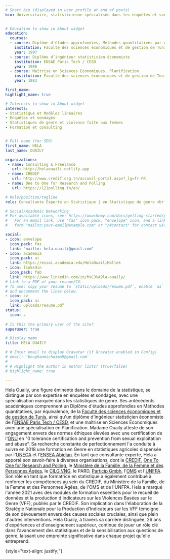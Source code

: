 ```yaml
---
# Short bio (displayed in user profile at end of posts)
bio: Universitaire, statisticienne spécialisée dans les enquêtes et sondages et dans le genre et la violence faite aux femmes, consultante et formatrice en statistique.

  
# Education to show in About widget
education:
  courses:
  - course: Diplôme d'études approfondies, Méthodes quantitatives par équivalence
    institution: Faculté des sciences économiques et de gestion de Tunis
    year: 1997
  - course: Diplôme d’ingénieur statisticien économiste 
    institution: ENSAE Paris Tech / CESD
    year: 1986
  - course: Maîtrise en Sciences Economiques, Planification
    institution: Faculté des sciences économiques et de gestion de Tunis
    year: 1983

first_name: 
highlight_name: true

# Interests to show in About widget
interests:
- Statistique et Modèles linéaires
- Enquêtes et sondages 
- Statistiques de genre et violence faite aux femmes
- Formation et consulting


# Full name (for SEO)
first_name: HELA
last_name: OUAILY

organizations:
 - name: Consulting & Freelance
   url: http://helaouaili.netlify.app
 - name: CREDIF
   url: http://www.credif.org.tn/accueil-portal.aspx?_lg=fr-FR
 - name: One to One for Research and Polling
   url: https://121polling.tn/en/

# Role/position/tagline
role: Consultante Experte en Statistique | en Statistique de genre <br /> Statisticienne spécialisée dans les enquêtes et sondages | Universitaire | Ingénieure statisticienne économiste <br />France, Tunisie

# Social/Academic Networking
# For available icons, see: https://wowchemy.com/docs/getting-started/page-builder/#icons
#   For an email link, use "fas" icon pack, "envelope" icon, and a link in the
#   form "mailto:your-email@example.com" or "/#contact" for contact widget.

social:
- icon: envelope
  icon_pack: fas
  link: "mailto: hela.ouaili@gmail.com"
- icon: academia
  icon_pack: ai
  link: https://essai.academia.edu/HelaOuailiMallek
- icon: linkedin
  icon_pack: fab
  link: https://www.linkedin.com/in/h%C3%A9la-ouaily/
# Link to a PDF of your resume/CV.
# To use: copy your resume to `static/uploads/resume.pdf`, enable `ai` icons in `params.yaml`,
# and uncomment the lines below.
- icon: cv
  icon_pack: ai
  link: uploads/resume.pdf
status:
  icon: ☕️
  
# Is this the primary user of the site?
superuser: true

# Display name
title: HELA OUAILY

# # Enter email to display Gravatar (if Gravatar enabled in Config)
# email: 'boughanmichaima9@gmail.com'
# 
# # Highlight the author in author lists? (true/false)
# highlight_name: true

---
```


Hela Ouaily, une figure éminente dans le domaine de la statistique, se distingue par son expertise en enquêtes et sondages, avec une spécialisation marquée dans les statistiques de genre. Ses antécédents académiques comprennent un Diplôme d'études approfondies en Méthodes quantitatives, par équivalence, de la [Faculté des sciences économiques et de gestion de Tunis](https://fsegt.rnu.tn/), ainsi qu'un diplôme d'ingénieur statisticien économiste de l'[ENSAE Paris Tech / CESD](https://www.ensae.fr/), et une maîtrise en Sciences Économiques avec une spécialisation en Planification.
Madame Ouaily atteste de son engagement envers des normes éthiques élevées avec une certification de l'[ONU](https://www.un.org/fr/) en "0 tolerance certification and prevention from sexual exploitation and abuse". Sa recherche constante de perfectionnement l'a conduite à suivre en 2018 une formation en Genre en statistiques agricoles dispensée par l'[UNECA](https://www.uneca.fr/) et l'[ENSEA Abidjan](https://ensea.ed.ci/).
En tant que consultante experte, Hela a apporté son savoir-faire à diverses organisations, dont le [CREDIF](http://www.credif.org.tn/accueil-portal.aspx?_lg=fr-FR), [One To One for Research and Polling](https://121polling.tn/en/), le [Ministère de la Famille, de la Femme et des Personnes Âgées](http://www.femmes.gov.tn/fr/), le [CILG VNG](https://www.vng-international.nl/cilg-vng-international-tunis), le PARD, [Particip Gmbh](https://www.particip.de/), l'[OMS](https://www.who.int/fr) et l'[UNFPA](https://www.unfpa.org/fr). Son rôle en tant que formatrice en statistique a également contribué à renforcer les compétences au sein du CREDIF, du Ministère de la Famille, de la Femme et des Personnes Âgées, de l'OMS et de l'UNFPA. Hela a marqué l'année 2021 avec des modules de formation essentiels pour le recueil de données et la production d'indicateurs sur les Violences Basées sur le Genre (VFF), publiés par le CREDIF. Son implication dans l'élaboration de la Stratégie Nationale pour la Production d’Indicateurs sur les VFF témoigne de son dévouement envers des causes sociales cruciales, ainsi que plein d'autres interventions. Hela Ouaily, à travers sa carrière distinguée, 26 ans d'expériences et d'enseignement supérieur, continue de jouer un rôle clé dans l'avancement des statistiques et de la sensibilisation aux questions de genre, laissant une empreinte significative dans chaque projet qu'elle entreprend.

{style="text-align: justify;"}
